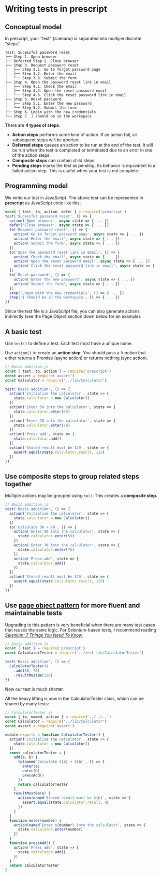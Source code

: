 # Writing tests in prescript

## Conceptual model

In prescript, your “test” (scenario) is separated into multiple discrete
“steps”.

```text
Test: Sucessful password reset
├── Step 1. Open browser
├── Deferred Step 2. Close browser
├── Step 3. Request password reset
│   ├── Step 3.1. Go to forgot password page
│   ├── Step 3.2. Enter the email
│   └── Step 3.3. Submit the form
├── Step 4. Open the password reset link in email
│   ├── Step 4.1. Check the email
│   ├── Step 4.2. Open the reset password email
│   └── Step 4.3. Click the reset password link in email
├── Step 5. Reset password
│   ├── Step 5.1. Enter the new password
│   └── Step 5.2. Submit the form
├── Step 6. Login with the new credentials
└── Step 7. I should be in the workspace
```

There are **4 types of steps**:

* **Action steps** performs some kind of action. If an action fail, all
  subsequent steps will be aborted.
* **Deferred steps** queues an action to be run at the end of the test. It will
  be run when the test is completed or terminated due to an error in one of the
  action steps.
* **Composite steps** can contain child steps.
* **Pending steps** marks the test as pending. Its behavior is equivalent to a
  failed action step. This is useful when your test is not complete.

## Programming model

We write our test in JavaScript. The above test can be represented in
**prescript** as JavaScript code like this:

<!-- prettier-ignore-start -->
```js
const { test, to, action, defer } = require('prescript')
test('Sucessful password reset', () => {
  action('Open browser', async state => { ... })
  defer('Close browser', async state => { ... })
  to('Request password reset', () => {
    action('Go to forgot password page', async state => { ... })
    action('Enter the email', async state => { ... })
    action('Submit the form', async state => { ... })
  })
  to('Open the password reset link in email', () => {
    action('Check the email', async state => { ... })
    action('Open the reset password email', async state => { ... })
    action('Click the reset password link in email', async state => { ... })
  })
  to('Reset password', () => {
    action('Enter the new password', async state => { ... })
    action('Submit the form', async state => { ... })
  })
  step('Login with the new credentials', () => { ... })
  step('I should be in the workspace', () => { ... })
})
```
<!-- prettier-ignore-end -->

Since the test file is a JavaScript file, you can also generate actions
indirectly (see the Page Object section down below for an example).

## A basic test

Use `test()` to define a test. Each test must have a unique name.

Use `action()` to create an **action step**. You should pass a function that
either returns a Promise \(async action\) or returns nothing \(sync action\).

```javascript
// Basic addition.js
const { test, to, action } = require('prescript')
const assert = require('assert')
const Calculator = require('../lib/Calculator')

test('Basic addition', () => {
  action('Initialize the calculator', state => {
    state.calculator = new Calculator()
  })
  action('Enter 50 into the calculator', state => {
    state.calculator.enter(50)
  })
  action('Enter 70 into the calculator', state => {
    state.calculator.enter(70)
  })
  action('Press add', state => {
    state.calculator.add()
  })
  action('Stored result must be 120', state => {
    assert.equal(state.calculator.result, 120)
  })
})
```

## Use composite steps to group related steps together

Multiple actions may be grouped using `to()`. This creates a **composite step.**

```js
// Basic addition.js
test('Basic addition', () => {
  action('Initialize the calculator', state => {
    state.calculator = new Calculator()
  })
  to('Calculate 50 + 70', () => {
    action('Enter 50 into the calculator', state => {
      state.calculator.enter(50)
    })
    action('Enter 70 into the calculator', state => {
      state.calculator.enter(70)
    })
    action('Press add', state => {
      state.calculator.add()
    })
  })
  action('Stored result must be 120', state => {
    assert.equal(state.calculator.result, 120)
  })
})
```

## Use [page object pattern](http://martinfowler.com/bliki/PageObject.html) for more fluent and maintainable tests

Upgrading to this pattern is very beneficial when there are many test cases that
reuses the same logic. For Selenium-based tests, I recommend reading
[_Selenium: 7 Things You Need To Know_](https://www.lucidchart.com/techblog/2015/07/21/selenium-7-things-you-need-to-know-2/).

```javascript
// Basic addition.js
const { test } = require('prescript')
const CalculatorTester = require('../test-lib/CalculatorTester')

test('Basic addition', () => {
  CalculatorTester()
    .add(50, 70)
    .resultMustBe(120)
})
```

Now our test is much shorter.

All the heavy lifting is now in the CalculatorTester class, which can be shared
by many tests:

```javascript
// CalculatorTester.js
const { to, named, action } = require('../../..')
const Calculator = require('../lib/Calculator')
const assert = require('assert')

module.exports = function CalculatorTester() {
  action('Initialize the calculator', state => {
    state.calculator = new Calculator()
  })
  const calculatorTester = {
    add(a, b) {
      to(named`Calculate ${a} + ${b}`, () => {
        enter(a)
        enter(b)
        pressAdd()
      })
      return calculatorTester
    },
    resultMustBe(n) {
      action(named`Stored result must be ${n}`, state => {
        assert.equal(state.calculator.result, n)
      })
    }
  }
  function enter(number) {
    action(named`Enter ${number} into the calculator`, state => {
      state.calculator.enter(number)
    })
  }
  function pressAdd() {
    action('Press add', state => {
      state.calculator.add()
    })
  }
  return calculatorTester
}
```
